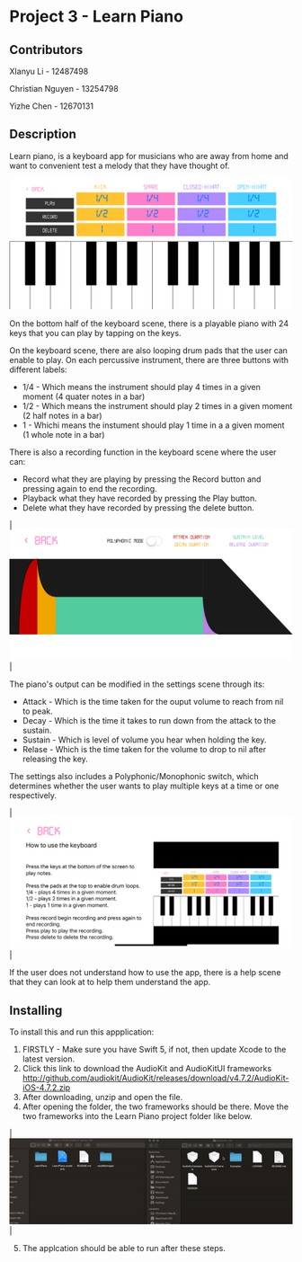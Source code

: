 #  Project 3 - Learn Piano

## Contributors 

XIanyu Li - 12487498

Christian Nguyen - 13254798

Yizhe Chen - 12670131

## Description 

Learn piano, is a keyboard app for musicians who are away from home and want to convenient test a melody that they have thought of. 

<img src="readMeImages/piano screen.png"/>

On the bottom half of the keyboard scene, there is a playable piano with 24 keys that you can play by tapping on the keys.

On the keyboard scene, there are also looping drum pads that the user can enable to play. On each percussive instrument, there are three buttons with different labels:

- 1/4 - Which means the instrument should play 4 times in a given moment (4 quater notes in a bar)
- 1/2 - Which means the instrument should play 2 times in a given moment (2 half notes in a bar)
- 1 - Whichi means the instument should play 1 time in a a given moment (1 whole note in a bar)

There is also a recording function in the keyboard scene where the user can:

- Record what they are playing by pressing the Record button and pressing again to end the recording.
- Playback what they have recorded by pressing the Play button.
- Delete what they have recorded by pressing the delete button.

| <img src="readMeImages/setting screen.png"/> |

The piano's output can be modified in the settings scene through its:

- Attack - Which is the time taken for the ouput volume to reach from nil to peak.  
- Decay - Which is the time it takes to run down from the attack to the sustain.
- Sustain - Which is level of volume you hear when holding the key.
- Relase - Which is the time taken for the volume to drop to nil after releasing the key.

The settings also includes a Polyphonic/Monophonic switch, which determines whether the user wants to play multiple keys at a time or one respectively.

| <img src="readMeImages/help scene.png"/> |

If the user does not understand how to use the app, there is a help scene that they can look at to help them understand the app.

## Installing

To install this and run this appplication:

1. FIRSTLY - Make sure you have Swift 5, if not, then update Xcode to the latest version.
2. Click this link to download the AudioKit and AudioKitUI frameworks http://github.com/audiokit/AudioKit/releases/download/v4.7.2/AudioKit-iOS-4.7.2.zip
3. After downloading, unzip and open the file.
4. After opening the folder, the two frameworks should be there. Move the two frameworks into the Learn Piano project folder like below.
    
| <img src="readMeImages/install frame work.gif"/> |

5. The applcation should be able to run after these steps.
